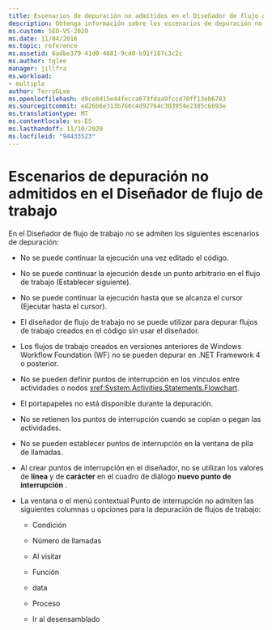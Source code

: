 ```yaml
---
title: Escenarios de depuración no admitidos en el Diseñador de flujo de trabajo
description: Obtenga información sobre los escenarios de depuración no admitidos en el Diseñador de flujo de trabajo, por ejemplo, "la ejecución no puede continuar después de que se haya editado el código".
ms.custom: SEO-VS-2020
ms.date: 11/04/2016
ms.topic: reference
ms.assetid: 6adbe379-41d0-4681-9cd0-b91f187c3c2c
ms.author: tglee
manager: jillfra
ms.workload:
- multiple
author: TerryGLee
ms.openlocfilehash: d9ce8d15e44fecca673fdaa9fccd70ff13eb6783
ms.sourcegitcommit: ed26b6e313b766c4d92764c303954e2385c6693e
ms.translationtype: MT
ms.contentlocale: es-ES
ms.lasthandoff: 11/10/2020
ms.locfileid: "94433523"
---
```

# <a name="unsupported-debugging-scenarios-in-the-workflow-designer"></a>Escenarios de depuración no admitidos en el Diseñador de flujo de trabajo

En el Diseñador de flujo de trabajo no se admiten los siguientes escenarios de depuración:

- No se puede continuar la ejecución una vez editado el código.

- No se puede continuar la ejecución desde un punto arbitrario en el flujo de trabajo (Establecer siguiente).

- No se puede continuar la ejecución hasta que se alcanza el cursor (Ejecutar hasta el cursor).

- El diseñador de flujo de trabajo no se puede utilizar para depurar flujos de trabajo creados en el código sin usar el diseñador.

- Los flujos de trabajo creados en versiones anteriores de Windows Workflow Foundation (WF) no se pueden depurar en .NET Framework 4 o posterior.

- No se pueden definir puntos de interrupción en los vínculos entre actividades o nodos <xref:System.Activities.Statements.Flowchart>.

- El portapapeles no está disponible durante la depuración.

- No se retienen los puntos de interrupción cuando se copian o pegan las actividades.

- No se pueden establecer puntos de interrupción en la ventana de pila de llamadas.

- Al crear puntos de interrupción en el diseñador, no se utilizan los valores de **línea** y de **carácter** en el cuadro de diálogo **nuevo punto de interrupción** .

- La ventana o el menú contextual Punto de interrupción no admiten las siguientes columnas u opciones para la depuración de flujos de trabajo:

  - Condición

  - Número de llamadas

  - Al visitar

  - Función

  - data

  - Proceso

  - Ir al desensamblado

